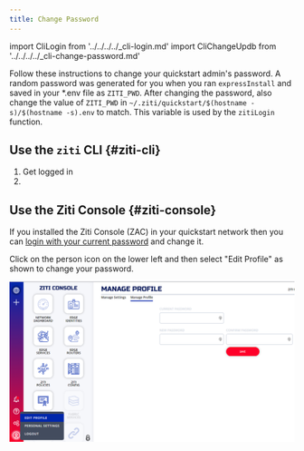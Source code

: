 ```yaml
---
title: Change Password
---
```


import CliLogin from '../../../../_cli-login.md'
import CliChangeUpdb from '../../../../_cli-change-password.md'

Follow these instructions to change your quickstart admin's password. A random password was generated for you when you ran `expressInstall` and saved in your *.env file as `ZITI_PWD`. After changing the password, also change the value of `ZITI_PWD` in `~/.ziti/quickstart/$(hostname -s)/$(hostname -s).env` to match. This variable is used by the `zitiLogin` function.

## Use the `ziti` CLI {#ziti-cli}

1. Get logged in
    <CliLogin/>
1. <CliChangeUpdb/>

## Use the Ziti Console {#ziti-console}

If you installed the Ziti Console (ZAC) in your quickstart network then you can [login with your current password](../../../quickstarts/zac/index.md#login-and-use-zac) and change it.

Click on the person icon on the lower left and then select "Edit Profile" as shown to change your password.

![change password screenshot](../../../quickstarts/zac/zac_change_pwd.png)
